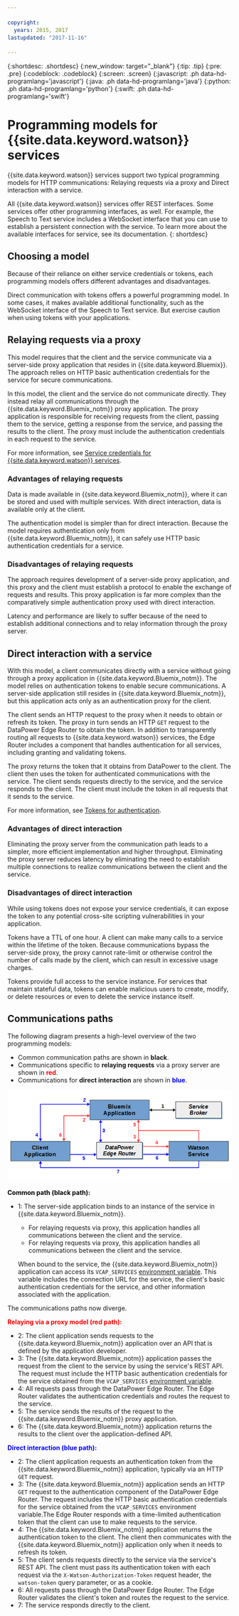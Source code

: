 ```yaml
---

copyright:
  years: 2015, 2017
lastupdated: "2017-11-16"

---
```


{:shortdesc: .shortdesc}
{:new_window: target="_blank"}
{:tip: .tip}
{:pre: .pre}
{:codeblock: .codeblock}
{:screen: .screen}
{:javascript: .ph data-hd-programlang='javascript'}
{:java: .ph data-hd-programlang='java'}
{:python: .ph data-hd-programlang='python'}
{:swift: .ph data-hd-programlang='swift'}

# Programming models for {{site.data.keyword.watson}} services

{{site.data.keyword.watson}} services support two typical programming models for HTTP communications: Relaying requests via a proxy and Direct interaction with a service.

All {{site.data.keyword.watson}} services offer REST interfaces. Some services offer other programming interfaces, as well. For example, the Speech to Text service includes a WebSocket interface that you can use to establish a persistent connection with the service. To learn more about the available interfaces for service, see its documentation.
{: shortdesc}

## Choosing a model

Because of their reliance on either service credentials or tokens, each programming models offers different advantages and disadvantages.

Direct communication with tokens offers a powerful programming model. In some cases, it makes available additional functionality, such as the WebSocket interface of the Speech to Text service. But exercise caution when using tokens with your applications.

## Relaying requests via a proxy

This model requires that the client and the service communicate via a server-side proxy application that resides in {{site.data.keyword.Bluemix}}. The approach relies on HTTP basic authentication credentials for the service for secure communications.

In this model, the client and the service do not communicate directly. They instead relay all communications through the {{site.data.keyword.Bluemix_notm}} proxy application. The proxy application is responsible for receiving requests from the client, passing them to the service, getting a response from the service, and passing the results to the client. The proxy must include the authentication credentials in each request to the service.

For more information, see [Service credentials for {{site.data.keyword.watson}} services](/docs/services/watson/getting-started-credentials.html).

### Advantages of relaying requests

Data is made available in {{site.data.keyword.Bluemix_notm}}, where it can be stored and used with multiple services. With direct interaction, data is available only at the client.

The authentication model  is simpler than for direct interaction. Because the model requires authentication only from {{site.data.keyword.Bluemix_notm}}, it can safely use HTTP basic authentication credentials for a service.

### Disadvantages of relaying requests

The approach requires development of a server-side proxy application, and this proxy and the client  must establish a protocol to enable the exchange of requests and results. This proxy application is far more complex than the comparatively simple authentication proxy used with direct interaction.

Latency and performance are likely to suffer because of the need to establish additional connections and to relay information through the proxy server.

## Direct interaction with a service

With this model, a client communicates directly with a service without going through a proxy application in {{site.data.keyword.Bluemix_notm}}. The model relies on authentication tokens to enable secure communications. A server-side application still resides in {{site.data.keyword.Bluemix_notm}}, but this application acts only as an authentication proxy for the client.

The client sends an HTTP request to the proxy when it needs to obtain or refresh its token. The proxy in turn sends an HTTP `GET` request to the DataPower Edge Router to obtain the token. In addition to transparently routing all requests to {{site.data.keyword.watson}} services, the Edge Router includes a component that handles authentication for all services, including granting and validating tokens.

The proxy returns the token that it obtains from DataPower to the client. The client then uses the token for authenticated communications with the service. The client sends requests directly to the service, and the service responds to the client. The client must include the token in all requests that it sends to the service.

For more information, see [Tokens for authentication](/docs/services/watson/getting-started-tokens.html).

### Advantages of direct interaction

Eliminating the proxy server from the communication path leads to a simpler, more efficient implementation and higher throughput. Eliminating the proxy server reduces latency by eliminating the need to establish multiple connections to realize communications between the client and the service.

### Disadvantages of direct interaction

While using tokens does not expose your service credentials, it can expose the token to any potential cross-site scripting vulnerabilities in your application.

Tokens have a TTL of one hour. A client can make many calls to a service within the lifetime of the token. Because communications bypass the server-side proxy, the proxy cannot rate-limit or otherwise control the number of calls made by the client, which can result in excessive usage charges.

Tokens provide full access to the service instance. For services that maintain stateful data, tokens can enable malicious users to create, modify, or delete resources or even to delete the service instance itself.

## Communications paths

The following diagram presents a high-level overview of the two programming models:

- Common communication paths are shown in **black**.
- Communications specific to **relaying requests** via a proxy server are shown in <strong style="color:red">red</strong>.
- Communications for **direct interaction** are shown in <strong style="color:blue">blue</strong>.

![Programming Models for {{site.data.keyword.watson}} services](images/programming_models.png)

<strong style="color:black; font-weight:bold">Common path (black path):</strong>

- 1: The server-side application binds to an instance of the service in {{site.data.keyword.Bluemix_notm}}.
    - For relaying requests via proxy, this application  handles all communications between the client and the service.
    - For relaying requests via proxy, this application  handles all communications between the client and the service.

    When bound to the service, the {{site.data.keyword.Bluemix_notm}} application can access its `VCAP_SERVICES` [environment variable](/docs/services/watson/getting-started-variables.html). This variable includes the connection URL for the service, the client's basic authentication credentials for the service, and other information associated with the application.

The communications paths now diverge.

<strong style="color:red; font-weight:bold">Relaying via a proxy model (red path):</strong>

- 2: The client application sends requests to the {{site.data.keyword.Bluemix_notm}} application over an API that is defined by the application developer.
- 3: The {{site.data.keyword.Bluemix_notm}} application passes the request from the client to the service by using the service's REST API. The request must include the HTTP basic authentication credentials for the service obtained from the `VCAP_SERVICES` [environment variable](/docs/services/watson/getting-started-variables.html).
- 4: All requests pass through the DataPower Edge Router. The Edge Router validates the authentication credentials and routes the request to the service.
- 5: The service sends the results of the request to the {{site.data.keyword.Bluemix_notm}} proxy application.
- 6: The {{site.data.keyword.Bluemix_notm}} application returns the results to the client over the application-defined API.

<strong style="color:blue; font-weight:bold">Direct interaction (blue path):</strong>

- 2: The client application requests an authentication token from the {{site.data.keyword.Bluemix_notm}} application, typically via an HTTP `GET` request.
- 3: The {{site.data.keyword.Bluemix_notm}} application sends an HTTP `GET` request to the  authentication component of the DataPower Edge Router. The request includes the HTTP basic authentication credentials for the service obtained from the `VCAP_SERVICES` environment variable.The Edge  Router responds with a time-limited authentication token that the  client can use to make requests to the service.
- 4: The {{site.data.keyword.Bluemix_notm}} application returns the authentication token to  the client. The client then communicates with the {{site.data.keyword.Bluemix_notm}} application only when it needs to refresh its token.
- 5: The client sends requests directly to the service via the service's  REST API. The client must pass its authentication token with each  request via the `X-Watson-Authorization-Token` request header, the `watson-token` query parameter, or as a cookie.
- 6: All requests pass through the DataPower Edge Router. The Edge Router  validates the client's token and routes the request to the service.
- 7: The service responds directly to the client.
